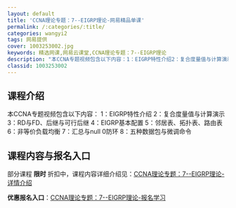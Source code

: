 ```yaml
---
layout: default
title: 'CCNA理论专题：7--EIGRP理论-网易精品单课'
permalink: /:categories/:title/
categories: wangyi2
tags: 网易提供
cover: 1003253002.jpg
keywords: 精选网课,网易云课堂,CCNA理论专题：7--EIGRP理论
description: "本CCNA专题视频包含以下内容：1：EIGRP特性介绍2：复合度量值与计算演示3：RD与FD、后继与可行后继4：EIGRP基本配置5：邻居表、拓扑表、路由表6：非等价负载均衡7：汇总与nul"
classid: 1003253002
---
```


## 课程介绍

本CCNA专题视频包含以下内容：
 1：EIGRP特性介绍
 2：复合度量值与计算演示
 3：RD与FD、后继与可行后继
 4：EIGRP基本配置
 5：邻居表、拓扑表、路由表
 6：非等价负载均衡
 7：汇总与null 0防环
 8：五种数据包与微调命令

## 课程内容与报名入口

部分课程 **限时** 折扣中，课程内容详细介绍见：[CCNA理论专题：7--EIGRP理论-详情介绍](https://study.163.com/course/introduction/1003253002.htm?share=1&shareId=1025206652&utm_campaign=share&utm_medium=iphoneShare&utm_source=&utm_u=1025206652)

**优惠报名入口**：[CCNA理论专题：7--EIGRP理论-报名学习](https://study.163.com/course/introduction/1003253002.htm?share=1&shareId=1025206652&utm_campaign=share&utm_medium=iphoneShare&utm_source=&utm_u=1025206652)

